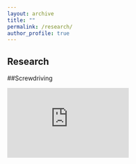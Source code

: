 ```yaml
---
layout: archive
title: ""
permalink: /research/
author_profile: true
---
```


Research
-----

##Screwdriving

<iframe width="280" height="160"
src="https://www.youtube.com/embed/MUQfKFzIOeU"
frameborder="0"
allow="accelerometer; autoplay; encrypted-media; gyroscope; picture-in-picture"
allowfullscreen></iframe>

